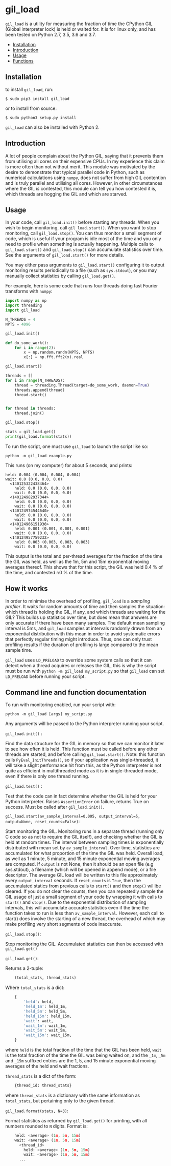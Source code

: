 # gil_load

`gil_load` is a utility for measuring the fraction of time the CPython GIL (Global
interpreter lock) is held or waited for. It is for linux only, and has been tested on
Python 2.7, 3.5, 3.6 and 3.7.

  * [Installation](#installation)
  * [Introduction](#introduction)
  * [Usage](#usage)
  * [Functions](#functions)


## Installation

to install `gil_load`, run:

```
$ sudo pip3 install gil_load
```

or to install from source:

```
$ sudo python3 setup.py install
```

`gil_load` can also be installed with Python 2.

## Introduction

A lot of people complain about the Python GIL, saying that it prevents them from
utilising all cores on their expensive CPUs. In my experience this claim is more often
than not without merit. This module was motivated by the desire to demonstrate that
typical parallel code in Python, such as numerical calculations using `numpy`, does not
suffer from high GIL contention and is truly parallel and utilising all cores. However,
in other circumstances where the GIL *is* contested, this module can tell you how
contested it is, which threads are hogging the GIL and which are starved.

## Usage

In your code, call `gil_load.init()` before starting any threads. When you wish to begin
monitoring, call `gil_load.start()`. When you want to stop monitoring, call
`gil_load.stop()`. You can thus monitor a small segment of code, which is useful if your
program is idle most of the time and you only need to profile when something is actually
happening. Multiple calls to `gil_load.start()` and `gil_load.stop()` can accumulate
statistics over time. See the arguments of `gil_load.start()` for more details.

You may either pass arguments to `gil_load.start()` configuring it to output monitoring
results periodically to a file (such as `sys.stdout`), or you may manually collect
statistics by calling `gil_load.get()`.

For example, here is some code that runs four threads doing fast Fourier transforms with
`numpy`:


```python
import numpy as np
import threading
import gil_load

N_THREADS = 4
NPTS = 4096

gil_load.init()

def do_some_work():
    for i in range(2):
        x = np.random.randn(NPTS, NPTS)
        x[:] = np.fft.fft2(x).real

gil_load.start()

threads = []
for i in range(N_THREADS):
    thread = threading.Thread(target=do_some_work, daemon=True)
    threads.append(thread)
    thread.start()


for thread in threads:
    thread.join()

gil_load.stop()

stats = gil_load.get()
print(gil_load.format(stats))

```

To run the script, one must use `gil_load` to launch the script like so:

```
python -m gil_load example.py
```

This runs (on my computer) for about 5 seconds, and prints:

```
held: 0.004 (0.004, 0.004, 0.004)
wait: 0.0 (0.0, 0.0, 0.0)
  <140125322438464>
    held: 0.0 (0.0, 0.0, 0.0)
    wait: 0.0 (0.0, 0.0, 0.0)
  <140124982937344>
    held: 0.0 (0.0, 0.0, 0.0)
    wait: 0.0 (0.0, 0.0, 0.0)
  <140124974544640>
    held: 0.0 (0.0, 0.0, 0.0)
    wait: 0.0 (0.0, 0.0, 0.0)
  <140124966151936>
    held: 0.001 (0.001, 0.001, 0.001)
    wait: 0.0 (0.0, 0.0, 0.0)
  <140124957759232>
    held: 0.003 (0.003, 0.003, 0.003)
    wait: 0.0 (0.0, 0.0, 0.0)
```

This output is the total and per-thread averages for the fraction of the time the GIL
was held, as well as the 1m, 5m and 15m exponential moving averages thereof. This shows
that for this script, the GIL was held 0.4 % of the time, and contested ≈0 % of the
time.

## How it works

In order to minimise the overhead of profiling, `gil_load` is a *sampling profiler*. It
waits for random amounts of time and then samples the situation: which thread is holding
the GIL, if any, and which threads are waiting for the GIL? This builds up statistics
over time, but does mean that answers are only accurate if there have been many samples.
The default mean sampling interval is 5ms, and `gil_load` samples at intervals randomly
drawn from an exponential distribution with this mean in order to avoid systematic
errors that perfectly regular timing might introduce. Thus, one can only trust profiling
results if the duration of profiling is large compared to the mean sample time.

`gil_load` uses `LD_PRELOAD` to override some system calls so that it can detect when a
thread acquires or releases the GIL, this is why the script must be run with `python -m
gil_load my_script.py` so that `gil_load` can set `LD_PRELOAD` before running your
script.

## Command line and function documentation

To run with monitoring enabled, run your script with:

```
python -m gil_load [args] my_script.py
```

Any arguments will be passed to the Python interpreter running your script.


`gil_load.init()` :

Find the data structure for the GIL in memory so that we can monitor it later to see how
often it is held. This function must be called before any other threads are started, and
before calling `gil_load.start()`. Note: this function calls `PyEval_InitThreads()`, so
if your application was single-threaded, it will take a slight performance hit from
this, as the Python interpreter is not quite as efficient in multithreaded mode as it is
in single-threaded mode, even if there is only one thread running.

`gil_load.test()` :

Test that the code can in fact determine whether the GIL is held for your Python
interpreter. Raises `AssertionError` on failure, returns True on success. Must be called
after `gil_load.init()`.


`gil_load.start(av_sample_interval=0.005, output_interval=5, output=None, reset_counts=False)`:

Start monitoring the GIL. Monitoring runs in a separate thread (running only C code so
as not to require the GIL itself), and checking whether the GIL is held at random times.
The interval between sampling times is exponentially distributed with mean set by
`av_sample_interval`. Over time, statistics are accumulated for what proportion of the
time the GIL was held. Overall load, as well as 1 minute, 5 minute, and 15 minute
exponential moving averages are computed. If `output` is not None, then it should be an
open file (e.g sys.stdout), a filename  (which will be opened in append mode), or a file
descriptor. The average GIL load will be written to this file approximately every
`output_interval` seconds. If `reset_counts` is `True`, then the accumulated statics
from previous calls to `start()` and then `stop()` wil lbe cleared. If you do not clear
the counts, then you can repeatedly sample the GIL usage of just a small segment of your
code by wrapping it with calls to `start()` and `stop()`. Due to the exponential
distribution of sampling intervals, this will accumulate accurate statistics even if the
time the function takes to run is less than `av_sample_interval`. However, each call to
start() does involve the starting of a new thread, the overhead of which may make
profiling very short segments of code inaccurate.

`gil_load.stop()`:

Stop monitoring the GIL. Accumulated statistics can then be accessed with
`gil_load.get()`

`gil_load.get()`:

Returns a 2-tuple:
```python
    (total_stats, thread_stats)
```
Where `total_stats` is a dict:
```python
    {
        'held': held,
        'held_1m': held_1m,
        'held_5m': held_5m,
        'held_15m': held_15m,
        'wait': wait,
        'wait_1m': wait_1m,
        'wait_5m': wait_5m,
        'wait_15m': wait_15m,
    }
```
where `held` is the total fraction of the time that the GIL has been held, `wait` is the
total fraction of the time the GIL was being waited on, and the `_1m`, `_5m` and `_15m`
suffixed entries are the 1, 5, and 15 minute exponential moving averages of the held and
wait fractions.

`thread_stats` is a dict of the form:
```python
    {thread_id: thread_stats}
```
where `thread_stats` is a dictionary with the same information as `total_stats`, but
pertaining only to the given thread.

`gil_load.format(stats, N=3)`:

Format statistics as returned by `gil_load.get()` for printing, with all numbers rounded
    to `N` digits. Format is:
```python
    held: <average> (1m, 5m, 15m)
    wait: <average> (1m, 5m, 15m)
      <thread_id>
        held: <average> (1m, 5m, 15m)
        wait: <average> (1m, 5m, 15m)
      ...
```
